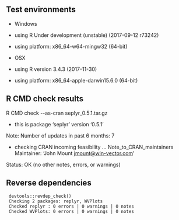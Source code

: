 
## Test environments

  * Windows
  * using R Under development (unstable) (2017-09-12 r73242)
  * using platform: x86_64-w64-mingw32 (64-bit)

  * OSX
  * using R version 3.4.3 (2017-11-30)
  * using platform: x86_64-apple-darwin15.6.0 (64-bit)
 

## R CMD check results

R CMD check --as-cran seplyr_0.5.1.tar.gz 

  * this is package ‘seplyr’ version ‘0.5.1’
  
  Note:
  Number of updates in past 6 months: 7


* checking CRAN incoming feasibility ... Note_to_CRAN_maintainers
Maintainer: ‘John Mount <jmount@win-vector.com>’

Status: OK (no other notes, errors, or warnings)

## Reverse dependencies

     devtools::revdep_check()
     Checking 2 packages: replyr, WVPlots
     Checked replyr : 0 errors | 0 warnings | 0 notes
     Checked WVPlots: 0 errors | 0 warnings | 0 notes

